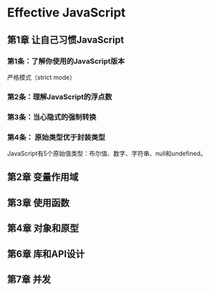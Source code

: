# Effective JavaScript #

## 第1章 让自己习惯JavaScript ##

### 第1条：了解你使用的JavaScript版本 ###

严格模式（strict mode）

### 第2条：理解JavaScript的浮点数 ###

### 第3条：当心隐式的强制转换 ###

### 第4条： 原始类型优于封装类型 ###

JavaScript有5个原始值类型：布尔值、数字、字符串、null和undefined。



## 第2章 变量作用域 ##



## 第3章 使用函数 ##

## 第4章 对象和原型 ##

## 第6章 库和API设计 ##

## 第7章 并发 ##

